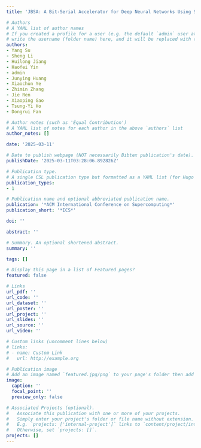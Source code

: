 ```yaml
---
title: 'JBSA: A Bit-Serial Accelerator for Deep Neural Networks Using Superconducting SFQ Logic'

# Authors
# A YAML list of author names
# If you created a profile for a user (e.g. the default `admin` user at `content/authors/admin/`), 
# write the username (folder name) here, and it will be replaced with their full name and linked to their profile.
authors:
- Yang Su
- Sheng Li
- Huilong Jiang
- Haofei Yin
- admin
- Junying Huang
- Xiaochun Ye
- Zhimin Zhang
- Jie Ren
- Xiaoping Gao
- Tsung-Yi Ho
- Dongrui Fan

# Author notes (such as 'Equal Contribution')
# A YAML list of notes for each author in the above `authors` list
author_notes: []

date: '2025-03-11'

# Date to publish webpage (NOT necessarily Bibtex publication's date).
publishDate: '2025-03-11T03:28:06.892826Z'

# Publication type.
# A single CSL publication type but formatted as a YAML list (for Hugo requirements).
publication_types:
- 1

# Publication name and optional abbreviated publication name.
publication: '*ACM International Conference on Supercomputing*'
publication_short: '*ICS*'

doi: ''

abstract: ''

# Summary. An optional shortened abstract.
summary: ''

tags: []

# Display this page in a list of Featured pages?
featured: false

# Links
url_pdf: ''
url_code: ''
url_dataset: ''
url_poster: ''
url_project: ''
url_slides: ''
url_source: ''
url_video: ''

# Custom links (uncomment lines below)
# links:
# - name: Custom Link
#   url: http://example.org

# Publication image
# Add an image named `featured.jpg/png` to your page's folder then add a caption below.
image:
  caption: ''
  focal_point: ''
  preview_only: false

# Associated Projects (optional).
#   Associate this publication with one or more of your projects.
#   Simply enter your project's folder or file name without extension.
#   E.g. `projects: ['internal-project']` links to `content/project/internal-project/index.md`.
#   Otherwise, set `projects: []`.
projects: []
---
```


